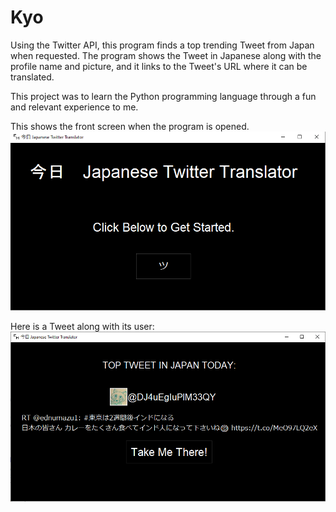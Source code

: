 # Kyo
Using the Twitter API, this program finds a top trending Tweet from Japan when requested.  The program shows the Tweet in Japanese along with the profile name and picture, and it links to the Tweet's URL where it can be translated.

This project was to learn the Python programming language through a fun and relevant experience to me.

This shows the front screen when the program is opened.
![A picture of the home screen](images/homescreen.PNG)

Here is a Tweet along with its user:
![A picture of a tweet and profile](images/tweetscreen.PNG)
